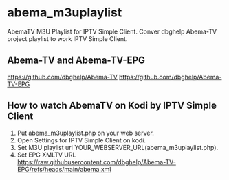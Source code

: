 # abema_m3uplaylist
  AbemaTV M3U Playlist for IPTV Simple Client.
  Conver dbghelp Abema-TV project playlist to work IPTV Simple Client.

## Abema-TV and Abema-TV-EPG
  https://github.com/dbghelp/Abema-TV
  https://github.com/dbghelp/Abema-TV-EPG

## How to watch AbemaTV on Kodi by IPTV Simple Client
  1. Put abema_m3uplaylist.php on your web server.
  2. Open Settings for IPTV Simple Client on kodi.
  3. Set M3U playlist url YOUR_WEBSERVER_URL(abema_m3uplaylist.php).
  4. Set EPG XMLTV URL  https://raw.githubusercontent.com/dbghelp/Abema-TV-EPG/refs/heads/main/abema.xml

